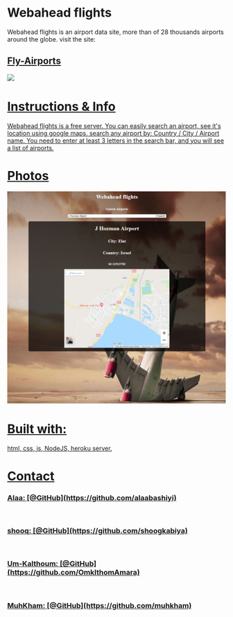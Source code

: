 # Webahead flights

Webahead flights is an airport data site, more than of 28 thousands airports around the globe.
visit the site: <h2><a href="https://fly-webahead.herokuapp.com/">Fly-Airports</h2>

<img src="https://images.globes.co.il/images/NewGlobes/big_image_800/2018/43A0B7EF0AD69EBFF0A66952252C45A5_800x392.20181113T171136.jpg">

# Instructions & Info

Webahead flights is a free server. You can easily search an airport, see it's location using google maps.
search any airport by: Country / City / Airport name.
You need to enter at least 3 letters in the search bar, and you will see a list of airports.

# Photos

<img src="./src/airport.jpg">

# Built with:

html, css, js, NodeJS, heroku server.

# Contact

<h3>Alaa:<span> [@GitHub](https://github.com/alaabashiyi) </span></h3><br>
<h3>shooq:<span> [@GitHub](https://github.com/shoogkabiya)</span></h3> <br>
<h3>Um-Kalthoum:<span> [@GitHub](https://github.com/OmklthomAmara)</span></h3> <br>
<h3>MuhKham:<span> [@GitHub](https://github.com/muhkham)</span></h3> <br>
